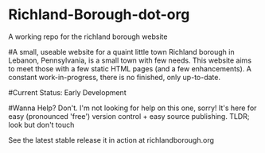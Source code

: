 # Richland-Borough-dot-org
A working repo for the richland borough website

#A small, useable website for a quaint little town
Richland borough in Lebanon, Pennsylvania, is a small town with few needs. This website aims to meet those with a few static HTML pages (and a few enhancements). A constant work-in-progress, there is no finished, only up-to-date.

#Current Status:
Early Development

#Wanna Help?
Don't. I'm not looking for help on this one, sorry! It's here for easy (pronounced 'free') version control + easy source publishing. TLDR; look but don't touch

See the latest stable release it in action at richlandborough.org
